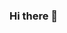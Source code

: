### Hi there 👋

<!--
**programMiner/programMiner** is a ✨ _special_ ✨ repository because its `README.md` (this file) appears on your GitHub profile.

Here are some ideas to get you started:

- 🔭 I’m currently working on python
- 🌱 I’m currently learning js
- 📫 How to reach me: progminer@gmail.com
- 😄 Pronouns: he/him
- ⚡ Fun fact: i'm iranian
-->
